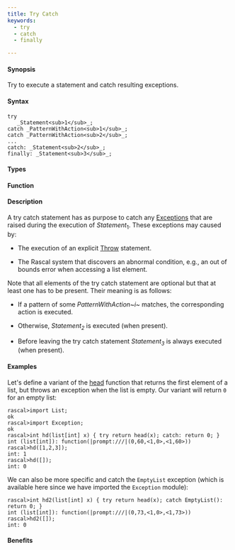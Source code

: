 ```yaml
---
title: Try Catch
keywords:
  - try
  - catch
  - finally

---
```


#### Synopsis

Try to execute a statement and catch resulting exceptions.

#### Syntax

```rascal
try
   _Statement<sub>1</sub>_;
catch _PatternWithAction<sub>1</sub>_;
catch _PatternWithAction<sub>2</sub>_;
...
catch: _Statement<sub>2</sub>_;
finally: _Statement<sub>3</sub>_;
```

#### Types

#### Function

#### Description

A try catch statement has as purpose to catch any [Exceptions](/docs//Library/Exception) that are raised 
during the execution of _Statement_<sub>1</sub>.
These exceptions may caused by:

*  The execution of an explicit [Throw](/docs//Rascal/Statements/Throw) statement.

*  The Rascal system that discovers an abnormal condition, e.g., an out of bounds error when accessing a list element.


Note that all elements of the try catch statement are optional but that at least one has to be present. 
Their meaning is as follows:

*  If a pattern of some _PatternWithAction~i~_ matches, the corresponding action is executed.

*  Otherwise, _Statement<sub>2</sub>_ is executed (when present).

*  Before leaving the try catch statement _Statement<sub>3</sub>_ is always executed (when present).

#### Examples

Let's define a variant of the [head](/docs//Library/List#List-head) function that returns the first element of a list,
but throws an exception when the list is empty. Our variant will return `0` for an empty list:

```rascal-shell
rascal>import List;
ok
rascal>import Exception;
ok
rascal>int hd(list[int] x) { try return head(x); catch: return 0; }
int (list[int]): function(|prompt:///|(0,60,<1,0>,<1,60>))
rascal>hd([1,2,3]);
int: 1
rascal>hd([]);
int: 0
```
We can also be more specific and catch the `EmptyList` exception
(which is available here since we have imported the `Exception` module):

```rascal-shell
rascal>int hd2(list[int] x) { try return head(x); catch EmptyList(): return 0; }
int (list[int]): function(|prompt:///|(0,73,<1,0>,<1,73>))
rascal>hd2([]);
int: 0
```


#### Benefits


